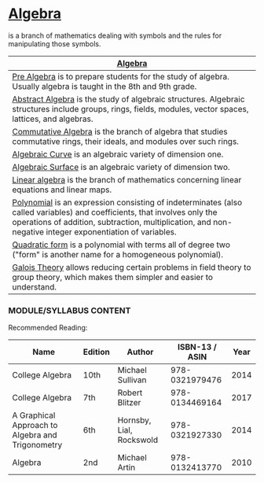# [Algebra](https://en.wikipedia.org/wiki/Algebra)
is a branch of mathematics dealing with symbols and the rules for manipulating those symbols.

| [Algebra](https://en.wikipedia.org/wiki/Algebra) |
|---|
| [Pre Algebra](https://en.wikipedia.org/wiki/Pre-algebra) is to prepare students for the study of algebra. Usually algebra is taught in the 8th and 9th grade. |
| [Abstract Algebra](https://en.wikipedia.org/wiki/Abstract_algebra) is the study of algebraic structures. Algebraic structures include groups, rings, fields, modules, vector spaces, lattices, and algebras. |
| [Commutative Algebra](https://en.wikipedia.org/wiki/Commutative_algebra) is the branch of algebra that studies commutative rings, their ideals, and modules over such rings. |
| [Algebraic Curve](https://en.wikipedia.org/wiki/Algebraic_curve) is an algebraic variety of dimension one. |
| [Algebraic Surface](https://en.wikipedia.org/wiki/Algebraic_surface) is an algebraic variety of dimension two. |
| [Linear algebra](https://en.wikipedia.org/wiki/Linear_algebra) is the branch of mathematics concerning linear equations and linear maps. |
| [Polynomial](https://en.wikipedia.org/wiki/Polynomial) is an expression consisting of indeterminates (also called variables) and coefficients, that involves only the operations of addition, subtraction, multiplication, and non-negative integer exponentiation of variables. |
| [Quadratic form](https://en.wikipedia.org/wiki/Quadratic_form) is a polynomial with terms all of degree two ("form" is another name for a homogeneous polynomial). |
| [Galois Theory](https://en.wikipedia.org/wiki/Galois_theory) allows reducing certain problems in field theory to group theory, which makes them simpler and easier to understand. |
### MODULE/SYLLABUS CONTENT

Recommended Reading:

| **Name** | **Edition** | **Author** | **ISBN-13** / **ASIN** | **Year** |
|---|---|---|---|---|
| College Algebra | 10th | Michael Sullivan |  978-0321979476 | 2014 |
| College Algebra | 7th |  Robert Blitzer | 978-0134469164 | 2017 |
| A Graphical Approach to Algebra and Trigonometry | 6th | Hornsby, Lial, Rockswold | 978-0321927330 | 2014 |
| Algebra | 2nd |  Michael Artin  | 978-0132413770 | 2010 |